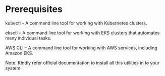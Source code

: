# Prerequisites

kubectl – A command line tool for working with Kubernetes clusters.

eksctl – A command line tool for working with EKS clusters that automates many individual tasks.

AWS CLI – A command line tool for working with AWS services, including Amazon EKS. 

Note: Kindly refer official documentation to install all this utilities in to your system.
